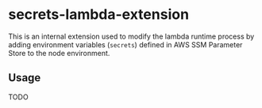 # secrets-lambda-extension
This is an internal extension used to modify the lambda runtime process by adding environment variables (`secrets`)
defined in AWS SSM Parameter Store to the node environment.

## Usage
TODO